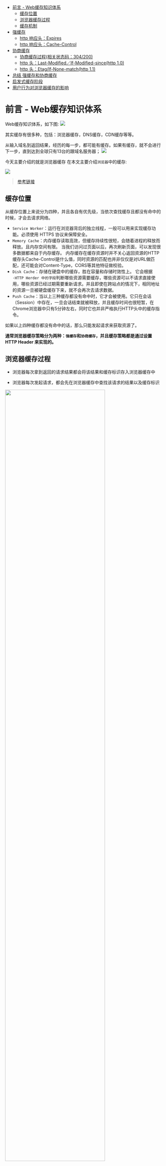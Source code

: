 - [前言 - Web缓存知识体系](#前言---web缓存知识体系)
  - [缓存位置](#缓存位置)
  - [浏览器缓存过程](#浏览器缓存过程)
  - [缓存机制](#缓存机制)
- [强缓存](#强缓存)
  - [http 响应头：Expires](#http-响应头expires)
  - [http 响应头：Cache-Control](#http-响应头cache-control)
- [协商缓存](#协商缓存)
  - [协商缓存过程(相关状态码：304/200)](#协商缓存过程相关状态码304200)
  - [http 头：Last-Modified／If-Modified-since(http 1.0)](#http-头last-modifiedif-modified-sincehttp-10)
  - [http 头：Etag/If-None-match(http 1.1)](#http-头etagif-none-matchhttp-11)
- [总结 强缓存和协商缓存](#总结-强缓存和协商缓存)
- [启发式缓存阶段](#启发式缓存阶段)
- [用户行为对浏览器缓存的影响](#用户行为对浏览器缓存的影响)

# 前言 - Web缓存知识体系

Web缓存知识体系，如下图:
<img src="./picture/cache/pic2.png"/>

其实缓存有很多种，包括：浏览器缓存，DNS缓存，CDN缓存等等。

从输入域名到返回结果，经历的每一步，都可能有缓存。如果有缓存，就不会进行下一步，直到达到全球只有13台的跟域名服务器；
<img src="./picture/cache/pic9.png"/>

今天主要介绍的就是浏览器缓存
在本文主要介绍`浏览器`中的缓存:

<img src="./picture/cache/pic1.png"/>

>[参考链接](https://www.jianshu.com/p/54cc04190252)

## 缓存位置

从缓存位置上来说分为四种，并且各自有优先级，当依次查找缓存且都没有命中的时候，才会去请求网络。

- `Service Worker`：运行在浏览器背后的独立线程，一般可以用来实现缓存功能。必须使用 HTTPS 协议来保障安全。
- `Memory Cache`：内存缓存读取高效，但缓存持续性很短，会随着进程的释放而释放。且内存空间有限。
当我们访问过页面以后，再次刷新页面，可以发现很多数据都来自于内存缓存。
内存缓存在缓存资源时并不关心返回资源的HTTP缓存头Cache-Control是什么值，同时资源的匹配也并非仅仅是对URL做匹配，还可能会对Content-Type，CORS等其他特征做校验。
- `Disk Cache`：存储在硬盘中的缓存，胜在容量和存储时效性上。
它会根据`·HTTP Herder 中的字段`判断哪些资源需要缓存，哪些资源可以不请求直接使用，哪些资源已经过期需要重新请求。并且即使在跨站点的情况下，相同地址的资源一旦被硬盘缓存下来，就不会再次去请求数据。
- `Push Cache`：当以上三种缓存都没有命中时，它才会被使用。它只在会话（Session）中存在，一旦会话结束就被释放，并且缓存时间也很短暂，在Chrome浏览器中只有5分钟左右，同时它也并非严格执行HTTP头中的缓存指令。

如果以上四种缓存都没有命中的话，那么只能发起请求来获取资源了。

**通常浏览器缓存策略分为两种：`强缓存`和`协商缓存`，并且缓存策略都是通过设置 HTTP Header 来实现的。**

## 浏览器缓存过程

- 浏览器每次拿到返回的请求结果都会将该结果和缓存标识存入浏览器缓存中

- 浏览器每次发起请求，都会先在浏览器缓存中查找该请求的结果以及缓存标识

<img src="./picture/cache/pic10.png" width=80%/>

>[参考链接](https://time.geekbang.org/column/article/116588?utm_term=zeusQYFJN&utm_source=app&utm_medium=geektime&utm_campaign=216-end&utm_content=v8zhuanlankaipianci0316)
>
## 缓存机制

- `强缓存`优先于`协商缓存`进行，

- 若强制缓存(相关http头：`Expires和Cache-Control`)生效则直接使用缓存，
- 若强缓存不生效（1. 缓存过期 2.Cache-Control: no-store）则进行协商缓存(相关http头：`Last-Modified / If-Modified-Since`和`Etag / If-None-Match`)，
- 协商缓存由**服务器**决定是否使用缓存，
- 若协商缓存失效，那么代表该请求的缓存失效，返回200，重新返回**资源和缓存标识**，再存入浏览器缓存中；
- 生效则返回`304`和`not modified`，继续使用缓存。

# 强缓存

当请求命中**强制缓存**时，浏览器不会将本次请求发往服务器，而是直接从缓存中读取内容，在Chrome中打开控制台，在network中显示的是`memory cache`或者是`disk cache`。
<img src="./picture/cache/pic4.png"/>

强缓存可以通过设置两种**HTTP Header**实现：`Expires(1.0)`和`Cache-Control(1.1)`。

## http 响应头：Expires

`Expires`是一个**绝对**时间，是缓存过期时间。用以表达在这个时间点之前发起请求可以直接从浏览器中读取数据，而无需重新发起请求。值为一个时间戳。

缺点：
Expires 是 HTTP/1.0 的产物，**受限于本地时间**，如果修改了本地时间，可能会造成缓存失效。

```
Expires: Wed, 22 Oct 2018 08:41:00 GMT // 表示资源会在 Wed, 22 Oct 2018 08:41:00 GMT 后过期，需要再次请求。
```

## http 响应头：Cache-Control

`Cache-Control`的**优先级比Expires的优先级高**。是HTTP/1.1产物。该字段表示资源缓存最大有效时间，在该时间内，客户端不需要向服务器发送请求。

Cache-Control解决了Expires在浏览器中，时间被手动更改导致缓存判断错误的问题。

**常见指令**如下(完整列表参考[MDN](https://developer.mozilla.org/zh-CN/docs/Web/HTTP/Headers/Cache-Control))：

- `private`(默认值)：客户端可以缓存，代理服务器不能缓存
- `public`：客户端和代理服务器都可缓存
- `no-cache`：在发布缓存副本之前，强制要求缓存把请求提交给原始服务器进行验证(协商缓存验证)
- `max-age`：设置缓存存储的最大周期，超过这个时间缓存被认为过期(单位秒)
- `no-store`：缓存不应该存储有关客户端请求或服务器响应的任何内容，即使不使用任何缓存

举个例子🌰：

<img src="./picture/cache/pic5.png"/>

图中Cache-Control指定了`max-age`，`public`，缓存时间为31536000秒（365天）。
也就是说，在365天内再次请求这条数据，都会直接获取缓存数据库中的数据，直接使用。

优点：

- 解决了Expires服务器和客户端相对时间的问题

缺点：

- 存在版本问题，到期之前的修改客户端是不可知的。

# 协商缓存

协商缓存就是 **强制缓存失效，1. 缓存过期 2. `Cache-Control：no-store`** 后，浏览器携带缓存标识向服务器发起请求，由服务器根据缓存标识决定是否使用缓存的过程。而整个过程是需要发出请求的。

协商缓存由**2组字段**(不是2个)，控制协商缓存的字段有：

- `Etag/If-None-match(http 1.1)`: 表示的是服务器资源的**唯一标识**，只要资源有变化，Etag就会重新生成；
- `Last-Modified／If-Modified-since(http 1.0)`: 表示的是服务器的资源**最后一次修改的时间**；

**Etag/If-None-match 的优先级高于Last-Modified/If-Modified-since。**

## 协商缓存过程(相关状态码：304/200)

使用协商缓存有两种情况：

- 协商缓存**生效**，返回`304`和空响应体，直接从缓存中读取
  <img src="./picture/cache/pic6.png" width=80%/>
- 协商缓存**失效**，返回`200`和`请求结果`
  <img src="./picture/cache/pic7.png" width=80%/>

## http 头：Last-Modified／If-Modified-since(http 1.0)

- 服务器通过 `Last-Modified` 字段告知客户端(返回资源的同时在header添加)，表示资源最后一次被修改的时间，浏览器将这个值和内容一起记录在缓存数据库中

- 下一次请求相同的资源时，浏览器会从自己的缓存中找出“不确定是否过期的”缓存，因此在请求头中将上次的Last-Modified的值写入到请求头的`If-Modified-since`字段
- 服务器会将If-Modified-since的值与**服务器中这个资源的最后修改时间**进行对比。如果没有变化，这表示未修改，响应304和空响应体，直接从缓存中读取；如果If-Modified-since**小于**最后修改时间，则表示修改了，响应 200 状态码，并返回数据

**缺点：**

1. 只要资源发生了修改，**无论内容是否发生了实质性的改变**，都会将该资源返回客户端。例如周期性重写，但这种情况下资源包含的数据实质是一样的。
2. 以时刻作为标识，无法识别**一秒内多次修改的情况**。如果资源更新的速度是**秒**以下的单位，那么该缓存是不能被使用的，因为它的时间最低单位是秒。

## http 头：Etag/If-None-match(http 1.1)

为了解决上述问题，出现了一组新的字段`Etag/In-None-Match`。

- `Etag`是上一次加载资源时，**服务器**返回的当前资源文件的一个**唯一标识**。它的作用是用来标识资源**是否有变化**。
- 浏览器在下一次发起请求时，会将上一次返回的Etag值赋值给`If-None-Match`并添加在 请求 Header 中。服务端匹配传入的值与上次是否一致，如果一致返回`304`，浏览器则读取本地缓存；否则返回`200和更新后的资源及新的Etag`

**优点：**

1. 可以更加精确的判断资源是否被修改，可以识别一秒内多次修改的情况
2. 不存在版本问题，每次请求都会去服务器进行校验
**缺点：**
1. 计算Etag值需要性能损耗
2. 分布式服务器存储情况下下，计算Etag的算法如果不一致，会导致浏览器从一个服务器上获取得页面内容后到另一台服务器上进行验证时出现Etag不匹配的情况

# 总结 强缓存和协商缓存

- 对于强制缓存，服务器通知浏览器一个**缓存时间**，在缓存时间内，下次请求，直接用缓存。如果不在缓存时间内，执行协商缓存策略。

- 对于协商缓存，将缓存信息中的Etag和Last-Modified通过请求发送给服务器，由**服务器校验**，返回304状态码时，浏览器直接使用缓存。

# 启发式缓存阶段

浏览器用来确定缓存过期时间的字段一个都没有！那该怎么办？有人可能会说下次请求直接进入协商缓存阶段。

不是的，浏览器还有个`启发式缓存阶段`。

**根据响应头中2个时间字段` Date `和 `Last-Modified` 之间的时间差值，取其值的10%作为缓存时间周期。**

这就是启发式缓存阶段。这个阶段很容让人忽视，但实际上每时每刻都在发挥着作用。

# 用户行为对浏览器缓存的影响

所谓用户行为对浏览器缓存的影响，指的就是用户在浏览器如何操作时，会触发怎样的缓存策略。主要有 3 种：

- 打开网页，地址栏输入地址： 查找 disk cache 中是否有匹配。如有则使用；如没有则发送网络请求。
- **普通刷新 (F5)**：因为 TAB 并没有关闭，因此 memory cache 是可用的，会被优先使用(如果匹配的话)。其次才是 disk cache。
- **强制刷新 (Ctrl + F5)**：浏览器不使用缓存，因此发送的请求头部均带有 Cache-control: no-cache(为了兼容，还带了 Pragma: no-cache),服务器直接返回 200 和最新内容。
